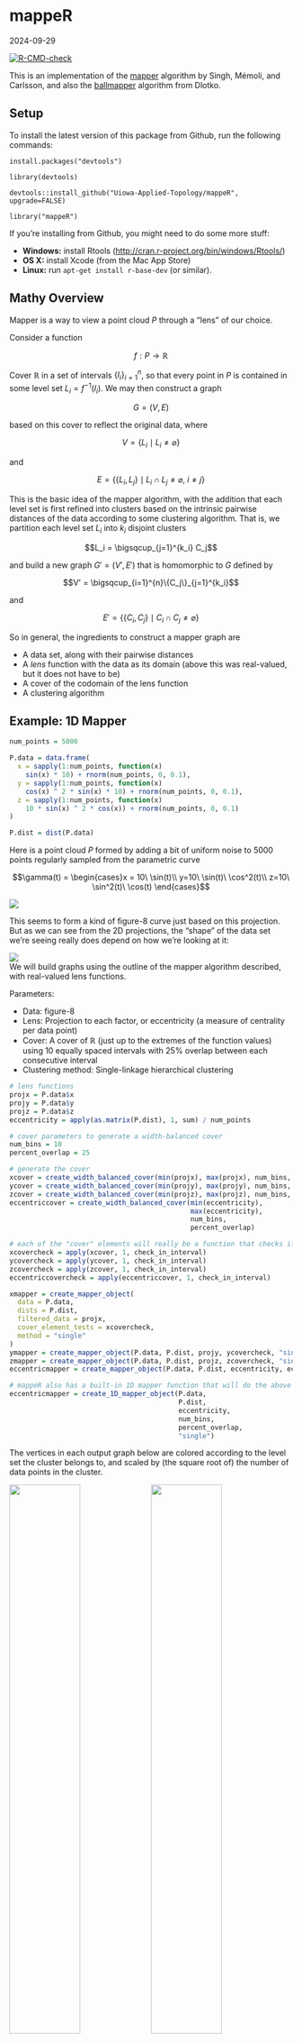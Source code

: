 mappeR
================
2024-09-29

<!-- badges: start -->

[![R-CMD-check](https://github.com/Uiowa-Applied-Topology/mappeR/actions/workflows/R-CMD-check.yaml/badge.svg)](https://github.com/Uiowa-Applied-Topology/mappeR/actions/workflows/R-CMD-check.yaml)
<!-- badges: end -->

This is an implementation of the
[mapper](https://research.math.osu.edu/tgda/mapperPBG.pdf) algorithm by
Singh, Mémoli, and Carlsson, and also the
[ballmapper](https://arxiv.org/pdf/1901.07410.pdf) algorithm from
Dlotko.

## Setup

To install the latest version of this package from Github, run the
following commands:

`install.packages("devtools")`

`library(devtools)`

`devtools::install_github("Uiowa-Applied-Topology/mappeR", upgrade=FALSE)`

`library("mappeR")`

If you’re installing from Github, you might need to do some more stuff:

- **Windows:** install Rtools
  (<http://cran.r-project.org/bin/windows/Rtools/>)
- **OS X:** install Xcode (from the Mac App Store)
- **Linux:** run `apt-get install r-base-dev` (or similar).

## Mathy Overview

Mapper is a way to view a point cloud $P$ through a “lens” of our
choice.

Consider a function

``` math
f: P \to \mathbb{R}
```

Cover $\mathbb{R}$ in a set of intervals $\{I_i\}_{i=1}^n$, so that
every point in $P$ is contained in some level set $L_i = f^{-1}(I_i)$.
We may then construct a graph

``` math
G = (V,E)
```

based on this cover to reflect the original data, where

``` math
V = \{L_i \mid L_i \neq \varnothing\}
```

and

``` math
E = \{\{L_i, L_j\}\mid L_i\cap L_j \neq \varnothing,\ i\neq j\}
```

This is the basic idea of the mapper algorithm, with the addition that
each level set is first refined into clusters based on the intrinsic
pairwise distances of the data according to some clustering algorithm.
That is, we partition each level set $L_i$ into $k_i$ disjoint clusters

``` math
L_i = \bigsqcup_{j=1}^{k_i} C_j
```

and build a new graph $G' = (V', E')$ that is homomorphic to $G$ defined
by

``` math
V' = \bigsqcup_{i=1}^{n}\{C_j\}_{j=1}^{k_i}
```

and

``` math
E' = \{\{C_i, C_j\}\mid C_i\cap C_j \neq \varnothing\}
```

So in general, the ingredients to construct a mapper graph are

- A data set, along with their pairwise distances
- A *lens* function with the data as its domain (above this was
  real-valued, but it does not have to be)
- A cover of the codomain of the lens function
- A clustering algorithm

## Example: 1D Mapper

``` r
num_points = 5000

P.data = data.frame(
  x = sapply(1:num_points, function(x)
    sin(x) * 10) + rnorm(num_points, 0, 0.1),
  y = sapply(1:num_points, function(x)
    cos(x) ^ 2 * sin(x) * 10) + rnorm(num_points, 0, 0.1),
  z = sapply(1:num_points, function(x)
    10 * sin(x) ^ 2 * cos(x)) + rnorm(num_points, 0, 0.1)
)

P.dist = dist(P.data)
```

Here is a point cloud $P$ formed by adding a bit of uniform noise to
5000 points regularly sampled from the parametric curve

``` math
\gamma(t) = \begin{cases}x = 10\ \sin(t)\\ y=10\ \sin(t)\ \cos^2(t)\\ z=10\ \sin^2(t)\ \cos(t) \end{cases}
```

<img src="README_files/figure-gfm/fig8-1.png" />

This seems to form a kind of figure-8 curve just based on this
projection. But as we can see from the 2D projections, the “shape” of
the data set we’re seeing really does depend on how we’re looking at it:

<img src="README_files/figure-gfm/plotting_the_curve-1.png" style="display: block; margin: auto;" />
We will build graphs using the outline of the mapper algorithm
described, with real-valued lens functions.

Parameters:

- Data: figure-8
- Lens: Projection to each factor, or eccentricity (a measure of
  centrality per data point)
- Cover: A cover of $\mathbb{R}$ (just up to the extremes of the
  function values) using 10 equally spaced intervals with 25% overlap
  between each consecutive interval
- Clustering method: Single-linkage hierarchical clustering

``` r
# lens functions
projx = P.data$x
projy = P.data$y
projz = P.data$z
eccentricity = apply(as.matrix(P.dist), 1, sum) / num_points

# cover parameters to generate a width-balanced cover
num_bins = 10
percent_overlap = 25

# generate the cover
xcover = create_width_balanced_cover(min(projx), max(projx), num_bins, percent_overlap)
ycover = create_width_balanced_cover(min(projy), max(projy), num_bins, percent_overlap)
zcover = create_width_balanced_cover(min(projz), max(projz), num_bins, percent_overlap)
eccentriccover = create_width_balanced_cover(min(eccentricity),
                                             max(eccentricity),
                                             num_bins,
                                             percent_overlap)

# each of the "cover" elements will really be a function that checks if a data point lives in it
xcovercheck = apply(xcover, 1, check_in_interval)
ycovercheck = apply(ycover, 1, check_in_interval)
zcovercheck = apply(zcover, 1, check_in_interval)
eccentriccovercheck = apply(eccentriccover, 1, check_in_interval)

xmapper = create_mapper_object(
  data = P.data,
  dists = P.dist,
  filtered_data = projx,
  cover_element_tests = xcovercheck,
  method = "single"
)
ymapper = create_mapper_object(P.data, P.dist, projy, ycovercheck, "single")
zmapper = create_mapper_object(P.data, P.dist, projz, zcovercheck, "single")
eccentricmapper = create_mapper_object(P.data, P.dist, eccentricity, eccentriccovercheck, "single")

# mappeR also has a built-in 1D mapper function that will do the above for you
eccentricmapper = create_1D_mapper_object(P.data,
                                          P.dist,
                                          eccentricity,
                                          num_bins,
                                          percent_overlap,
                                          "single")
```

The vertices in each output graph below are colored according to the
level set the cluster belongs to, and scaled by (the square root of) the
number of data points in the cluster.

<img src="README_files/figure-gfm/mapping_the_mapper-1.png" width="50%" /><img src="README_files/figure-gfm/mapping_the_mapper-2.png" width="50%" /><img src="README_files/figure-gfm/mapping_the_mapper-3.png" width="50%" /><img src="README_files/figure-gfm/mapping_the_mapper-4.png" width="50%" />

## Example: ballmapper

By toying with the general mapper parameters, we can obtain different
flavors of the algorithm. In the *ballmapper* flavor, we simply use the
inclusion into the ambient space of the data as our lens function, and
let the cover do the work. Specifically, we cover the ambient space with
$\varepsilon$-balls by creating a $\varepsilon$-net, which can be done
with a greedy algorithm.

Parameters:

- Data: figure-8
- Cover: set of $\varepsilon$-balls in $\mathbb{R^3}$
- Lens function: inclusion from $P\hookrightarrow\mathbb{R}^3$
- Clustering method: none (or, “any data set is one big cluster”-type
  clustering)

There’s a secret parameter here, which is $\varepsilon$. Below are
output graphs for varying values of $\varepsilon$; the sizing is as with
the 1D mapper, but no coloring is done as each vertex would have to
receive its own color in this flavor, which is redundant.

``` r
ballmapper1 = get_ballmapper_data(P.data, P.dist, .25)
ballmapper2 = get_ballmapper_data(P.data, P.dist, .5)
ballmapper3 = get_ballmapper_data(P.data, P.dist, 1)
ballmapper4 = get_ballmapper_data(P.data, P.dist, 2)
```

<img src="README_files/figure-gfm/ballmapper_time-1.png" width="50%" /><img src="README_files/figure-gfm/ballmapper_time-2.png" width="50%" /><img src="README_files/figure-gfm/ballmapper_time-3.png" width="50%" /><img src="README_files/figure-gfm/ballmapper_time-4.png" width="50%" />
